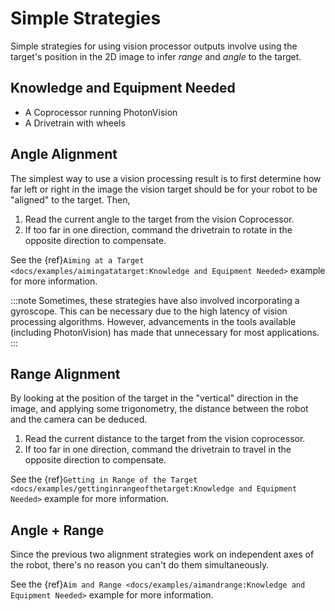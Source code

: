 # Simple Strategies

Simple strategies for using vision processor outputs involve using the target's position in the 2D image to infer _range_ and _angle_ to the target.

## Knowledge and Equipment Needed

- A Coprocessor running PhotonVision
- A Drivetrain with wheels

## Angle Alignment

The simplest way to use a vision processing result is to first determine how far left or right in the image the vision target should be for your robot to be "aligned" to the target. Then,

1. Read the current angle to the target from the vision Coprocessor.
2. If too far in one direction, command the drivetrain to rotate in the opposite direction to compensate.

See the \{ref}`Aiming at a Target <docs/examples/aimingatatarget:Knowledge and Equipment Needed>` example for more information.

:::note
Sometimes, these strategies have also involved incorporating a gyroscope. This can be necessary due to the high latency of vision processing algorithms. However, advancements in the tools available (including PhotonVision) has made that unnecessary for most applications.
:::

## Range Alignment

By looking at the position of the target in the "vertical" direction in the image, and applying some trigonometry, the distance between the robot and the camera can be deduced.

1. Read the current distance to the target from the vision coprocessor.
2. If too far in one direction, command the drivetrain to travel in the opposite direction to compensate.

See the \{ref}`Getting in Range of the Target <docs/examples/gettinginrangeofthetarget:Knowledge and Equipment Needed>` example for more information.

## Angle + Range

Since the previous two alignment strategies work on independent axes of the robot, there's no reason you can't do them simultaneously.

See the \{ref}`Aim and Range <docs/examples/aimandrange:Knowledge and Equipment Needed>` example for more information.
